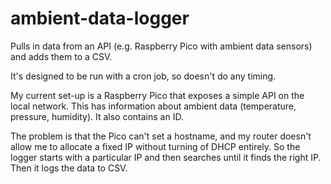 # ambient-data-logger
Pulls in data from an API (e.g. Raspberry Pico with ambient data sensors) and adds them to a CSV.

It's designed to be run with a cron job, so doesn't do any timing.

My current set-up is a Raspberry Pico that exposes a simple API on the local network. This has information about ambient data (temperature, pressure, humidity). It also contains an ID.

The problem is that the Pico can't set a hostname, and my router doesn't allow me to allocate a fixed IP without turning of DHCP entirely. So the logger starts with a particular IP and then searches until it finds the right IP. Then it logs the data to CSV.
